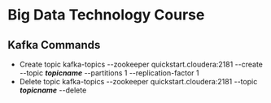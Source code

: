 # Big Data Technology Course


## Kafka Commands
- Create topic
  kafka-topics --zookeeper quickstart.cloudera:2181 --create --topic ***topicname*** --partitions 1 --replication-factor 1
- Delete topic
  kafka-topics --zookeeper quickstart.cloudera:2181 --topic ***topicname*** --delete

